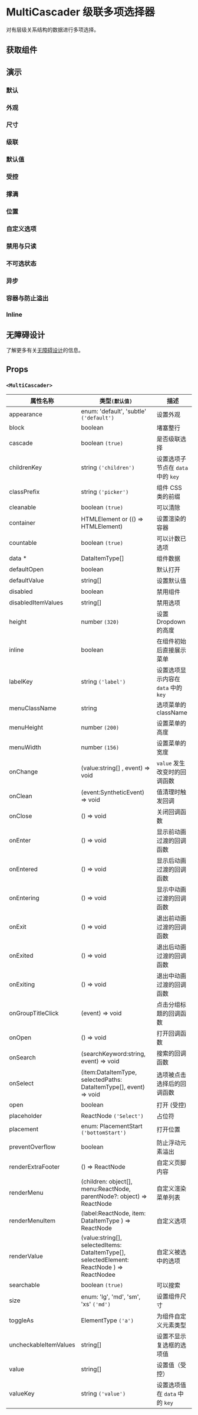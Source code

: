 # MultiCascader 级联多项选择器

对有层级关系结构的数据进行多项选择。

## 获取组件

<!--{include:(components/multi-cascader/fragments/import.md)}-->

## 演示

### 默认

<!--{include:`basic.md`}-->

### 外观

<!--{include:`appearance.md`}-->

### 尺寸

<!--{include:`size.md`}-->

### 级联

<!--{include:`cascade.md`}-->

### 默认值

<!--{include:`default-value.md`}-->

### 受控

<!--{include:`controlled.md`}-->

### 撑满

<!--{include:`block.md`}-->

### 位置

<!--{include:`placement.md`}-->

### 自定义选项

<!--{include:`custom.md`}-->

### 禁用与只读

<!--{include:`disabled.md`}-->

### 不可选状态

<!--{include:`uncheckable.md`}-->

### 异步

<!--{include:`async.md`}-->

### 容器与防止溢出

<!--{include:`container.md`}-->

### Inline

<!--{include:`inline.md`}-->

## 无障碍设计

了解更多有关[无障碍设计](../guide/accessibility)的信息。

## Props

<!--{include:(_common/types/data-item-type.md)}-->

### `<MultiCascader>`

| 属性名称              | 类型`(默认值)`                                                                             | 描述                                 |
| --------------------- | ------------------------------------------------------------------------------------------ | ------------------------------------ |
| appearance            | enum: 'default', 'subtle' `('default')`                                                    | 设置外观                             |
| block                 | boolean                                                                                    | 堵塞整行                             |
| cascade               | boolean `(true)`                                                                           | 是否级联选择                         |
| childrenKey           | string `('children')`                                                                      | 设置选项子节点在 `data` 中的 `key`   |
| classPrefix           | string `('picker')`                                                                        | 组件 CSS 类的前缀                    |
| cleanable             | boolean `(true)`                                                                           | 可以清除                             |
| container             | HTMLElement or (() => HTMLElement)                                                         | 设置渲染的容器                       |
| countable             | boolean `(true)`                                                                           | 可以计数已选项                       |
| data \*               | DataItemType[]                                                                             | 组件数据                             |
| defaultOpen           | boolean                                                                                    | 默认打开                             |
| defaultValue          | string[]                                                                                   | 设置默认值                           |
| disabled              | boolean                                                                                    | 禁用组件                             |
| disabledItemValues    | string[]                                                                                   | 禁用选项                             |
| height                | number `(320)`                                                                             | 设置 Dropdown 的高度                 |
| inline                | boolean                                                                                    | 在组件初始后直接展示菜单             |
| labelKey              | string `('label')`                                                                         | 设置选项显示内容在 `data` 中的 `key` |
| menuClassName         | string                                                                                     | 选项菜单的 className                 |
| menuHeight            | number `(200)`                                                                             | 设置菜单的高度                       |
| menuWidth             | number `(156)`                                                                             | 设置菜单的宽度                       |
| onChange              | (value:string[] , event) => void                                                           | `value` 发生改变时的回调函数         |
| onClean               | (event:SyntheticEvent) => void                                                             | 值清理时触发回调                     |
| onClose               | () => void                                                                                 | 关闭回调函数                         |
| onEnter               | () => void                                                                                 | 显示前动画过渡的回调函数             |
| onEntered             | () => void                                                                                 | 显示后动画过渡的回调函数             |
| onEntering            | () => void                                                                                 | 显示中动画过渡的回调函数             |
| onExit                | () => void                                                                                 | 退出前动画过渡的回调函数             |
| onExited              | () => void                                                                                 | 退出后动画过渡的回调函数             |
| onExiting             | () => void                                                                                 | 退出中动画过渡的回调函数             |
| onGroupTitleClick     | (event) => void                                                                            | 点击分组标题的回调函数               |
| onOpen                | () => void                                                                                 | 打开回调函数                         |
| onSearch              | (searchKeyword:string, event) => void                                                      | 搜索的回调函数                       |
| onSelect              | (item:DataItemType, selectedPaths: DataItemType[], event) => void                          | 选项被点击选择后的回调函数           |
| open                  | boolean                                                                                    | 打开 (受控)                          |
| placeholder           | ReactNode `('Select')`                                                                     | 占位符                               |
| placement             | enum: PlacementStart `('bottomStart')`                                                     | 打开位置                             |
| preventOverflow       | boolean                                                                                    | 防止浮动元素溢出                     |
| renderExtraFooter     | () => ReactNode                                                                            | 自定义页脚内容                       |
| renderMenu            | (children: object[], menu:ReactNode, parentNode?: object) => ReactNode                     | 自定义渲染菜单列表                   |
| renderMenuItem        | (label:ReactNode, item: DataItemType ) => ReactNode                                        | 自定义选项                           |
| renderValue           | (value:string[], selectedItems: DataItemType[], selectedElement: ReactNode ) => ReactNodee | 自定义被选中的选项                   |
| searchable            | boolean `(true)`                                                                           | 可以搜索                             |
| size                  | enum: 'lg', 'md', 'sm', 'xs' `('md')`                                                      | 设置组件尺寸                         |
| toggleAs              | ElementType `('a')`                                                                        | 为组件自定义元素类型                 |
| uncheckableItemValues | string[]                                                                                   | 设置不显示复选框的选项值             |
| value                 | string[]                                                                                   | 设置值（受控）                       |
| valueKey              | string `('value')`                                                                         | 设置选项值在 `data` 中的 `key`       |
